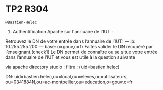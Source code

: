# TP2 R304 

```
@Bastien-Helec
```


1. Authentification Apache sur l'annuaire de l'IUT :

Retrouvez le DN de votre entrée dans l’annuaire de l’IUT:
— ip: 10.255.255.200
— base: o=gouv,c=fr
Faites valider le DN récupéré par l’enseignant.(check1) Le DN permet de connaître ou se situe votre entrée dans l’annuaire de l’IUT et vous est utile à la question suivante

via apache directory studio :
filtre : (uid=bastien.helec)


DN:
uid=bastien.helec,ou=local,ou=eleves,ou=utilisateurs, ou=0341884N,ou=ac-montpellier,ou=education,o=gouv,c=fr

